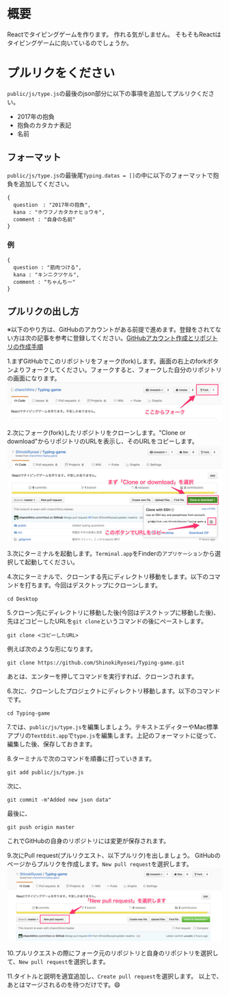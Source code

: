 # 概要
Reactでタイピングゲームを作ります。
作れる気がしません。
そもそもReactはタイピングゲームに向いているのでしょうか。

# プルリクをください
`public/js/type.js`の最後のjson部分に以下の事項を追加してプルリクください。

- 2017年の抱負
- 抱負のカタカナ表記
- 名前

## フォーマット
`public/js/type.js`の最後尾`Typing.datas = []`の中に以下のフォーマットで抱負を追加してください。
```
{
  question　: "2017年の抱負",
  kana : "ホウフノカタカナヒョウキ",
  comment : "自身の名前"
}
```
### 例
```
{
  question : "筋肉つける",
  kana : "キンニクツケル",
  comment : "ちゃんちー"
}
```

## プルリクの出し方
※以下のやり方は、GitHubのアカウントがある前提で進めます。登録をされてない方は次の記事を参考に登録してください。[GitHubアカウント作成とリポジトリの作成手順](http://qiita.com/kooohei/items/361da3c9dbb6e0c7946b)

1.まずGitHubでこのリポジトリをフォーク(fork)します。画面の右上のforkボタンよりフォークしてください。フォークすると、フォークした自分のリポジトリの画面になります。
![フォークの仕方](./Readme_images/screenshot_fork.png)

2.次にフォーク(fork)したリポジトリをクローンします。"Clone or download"からリポジトリのURLを表示し、そのURLをコピーします。
![クローンの仕方](./Readme_images/screenshot_clone.png)

3.次にターミナルを起動します。`Terminal.app`をFinderの`アプリケーション`から選択して起動してください。

4.次にターミナルで、クローンする先にディレクトリ移動をします。以下のコマンドを打ちます。今回はデスクトップにクローンします。
```
cd Desktop
```

5.クローン先にディレクトリに移動した後(今回はデスクトップに移動した後)、先ほどコピーしたURLを`git clone`というコマンドの後にペーストします。
```
git clone <コピーしたURL>
```

例えば次のような形になります。
```
git clone https://github.com/ShinokiRyosei/Typing-game.git
```

あとは、エンターを押してコマンドを実行すれば、クローンされます。

6.次に、クローンしたプロジェクトにディレクトリ移動します。以下のコマンドです。
```
cd Typing-game
```

7.では、`public/js/type.js`を編集しましょう。テキストエディターやMac標準アプリの`TextEdit.app`で`type.js`を編集します。上記のフォーマットに従って、編集した後、保存しておきます。

8.ターミナルで次のコマンドを順番に打っていきます。
```
git add public/js/type.js
```

次に、
```
git commit -m"Added new json data"
```

最後に、
```
git push origin master
```

これでGitHubの自身のリポジトリには変更が保存されます。

9.次にPull request(プルリクエスト、以下プルリク)を出しましょう。
GitHubのページからプルリクを作成します。`New pull request`を選択します。
![New pull request選択画面](./Readme_images/screenshot_newpullrequest.png)

10.プルリクエストの際にフォーク元のリポジトリと自身のリポジトリを選択して、`New pull request`を選択します。

11.タイトルと説明を適宜追加し、`Create pull request`を選択します。
以上で、あとはマージされるのを待つだけです。😄
